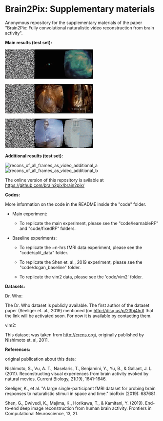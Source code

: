 # Brain2Pix: Supplementary materials
Anonymous repository for the supplementary materials of the paper "Brain2Pix: Fully convolutional naturalistic video reconstruction  from brain activity".

<b>Main results (test set):</b>

![recons_of_all_frames_as_video_a](/additional_results/recons_of_all_frames_as_video_a.gif)


![recons_of_all_frames_as_video_b](/additional_results/recons_of_all_frames_as_video_b.gif)


![recons_of_all_frames_as_video_c](/additional_results/recons_of_all_frames_as_video_c.gif)


<b>Additional results (test set):</b>

![recons_of_all_frames_as_video_additional_a](/additional_results/recons_of_all_frames_as_video_additional_a.gif)
![recons_of_all_frames_as_video_additional_b](/additional_results/recons_of_all_frames_as_video_additional_b.gif)

The online version of this repository is avilable at https://github.com/brain2pix/brain2pix/
    
<b>Codes: </b>

More information on the code in the README inside the "code" folder.

- Main experiment:
    - To replicate the main experiment, please see the "code/learnableRF" and "code/fixedRF" folders.

- Baseline experiments:    
    - To replicate the ~n-hrs fMRI data experiment, please see the "code/split_data" folder.

    - To replicate the Shen et. al., 2019 experiment, please see the "code/dcgan_baseline" folder.

    - To replicate the vim2 data, please see the 'code/vim2' folder.
    

    
    
<b>Datasets:</b>

Dr. Who:

The Dr. Who dataset is publicly available. The first author of the dataset paper (Seeliger et. al., 2019) mentioned (on http://disq.us/p/23bj45d) that the link will be activated soon. For now it is available by contacting them. 



vim2: 

This dataset was taken from http://crcns.org/, originally published by Nishimoto et. al, 2011.

<b> References: </b>

original publication about this data:

Nishimoto, S., Vu, A. T., Naselaris, T., Benjamini, Y., Yu, B., & Gallant, J. L. (2011). Reconstructing visual experiences from brain activity evoked by natural movies. Current Biology, 21(19), 1641-1646.


Seeliger, K., et al. "A large single-participant fMRI dataset for probing brain responses to naturalistic stimuli in space and time." bioRxiv (2019): 687681.


Shen, G., Dwivedi, K., Majima, K., Horikawa, T., & Kamitani, Y. (2019). End-to-end deep image reconstruction from human brain activity. Frontiers in Computational Neuroscience, 13, 21.




    
